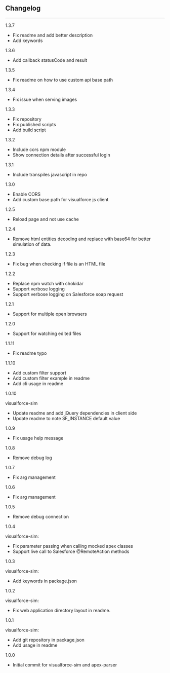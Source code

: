 ## Changelog
---------

1.3.7

* Fix readme and add better description
* Add keywords

1.3.6

* Add callback statusCode and result

1.3.5

* Fix readme on how to use custom api base path

1.3.4

* Fix issue when serving images

1.3.3

* Fix repository
* Fix published scripts
* Add build script

1.3.2

* Include cors npm module
* Show connection details after successful login

1.3.1

* Include transpiles javascript in repo

1.3.0

* Enable CORS
* Add custom base path for visualforce js client

1.2.5

* Reload page and not use cache

1.2.4

* Remove html entities decoding and replace with base64 for better simulation of data.

1.2.3

* Fix bug when checking if file is an HTML file

1.2.2

* Replace npm watch with chokidar
* Support verbose logging
* Support verbose logging on Salesforce soap request

1.2.1

* Support for multiple open browsers

1.2.0

* Support for watching edited files

1.1.11

* Fix readme typo

1.1.10

* Add custom filter support
* Add custom filter example in readme
* Add cli usage in readme

1.0.10

visualforce-sim

* Update readme and add jQuery dependencies in client side
* Update readme to note SF_INSTANCE default value

1.0.9

* Fix usage help message

1.0.8

* Remove debug log

1.0.7

* Fix arg management

1.0.6

* Fix arg management

1.0.5

* Remove debug connection

1.0.4

visualforce-sim:

* Fix parameter passing when calling mocked apex classes
* Support live call to Salesforce @RemoteAction methods

1.0.3

visualforce-sim:

* Add keywords in package.json

1.0.2

visualforce-sim:

* Fix web application directory layout in readme.

1.0.1

visualforce-sim:

* Add git repository in package.json
* Add usage in readme

1.0.0

* Initial commit for visualforce-sim and apex-parser